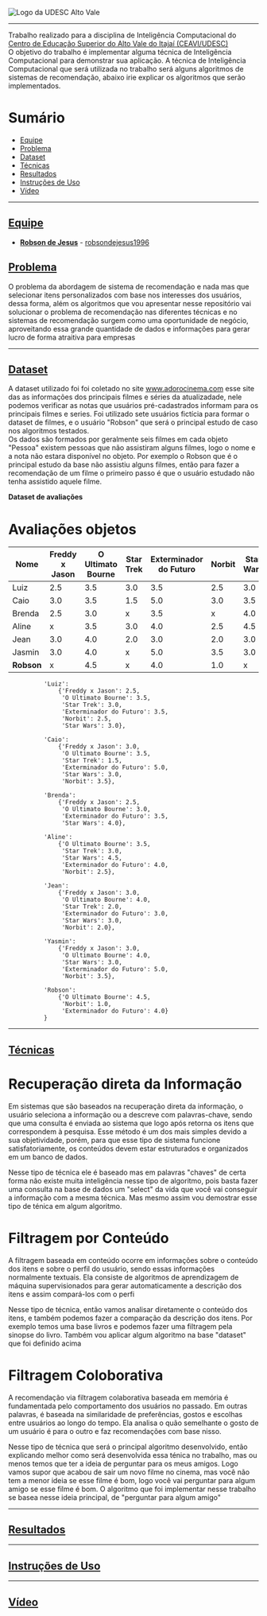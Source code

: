 <!-- Visualizador online: https://stackedit.io/ -->
 ![Logo da UDESC Alto Vale](http://www1.udesc.br/imagens/id_submenu/2019/marca_alto_vale_horizontal_assinatura_rgb_01.jpg)

---


Trabalho realizado para a disciplina de Inteligência Computacional do [Centro de Educação Superior do Alto Vale do Itajaí (CEAVI/UDESC)](https://www.udesc.br/ceavi)<br>O objetivo do trabalho é implementar alguma técnica de Inteligência Computacional para demonstrar sua aplicação. A técnica de Inteligência Computacional que será utilizada no trabalho será alguns algoritmos de sistemas de recomendação, abaixo irie explicar os algoritmos que serão implementados. 



# Sumário 
* [Equipe](#equipe)
* [Problema](#problema)
* [Dataset](#dataset)
* [Técnicas](#tecnicas)
* [Resultados](#resultados)
* [Instruções de Uso](#instrucao)
* [Vídeo](#video)



---

## [Equipe](#equipe)
 - [**Robson de Jesus**](mailto:robson.jesus@edu.udesc.br) - [robsondejesus1996](https://github.com/robsondejesus1996)


## [Problema](#problema)

<p>O problema da abordagem de sistema de recomendação e nada mas que selecionar itens personalizados com base nos interesses dos usuários, dessa forma, além os algoritmos que vou apresentar nesse repositório vai solucionar o problema de recomendação nas diferentes técnicas e no sistemas de recomendação surgem como uma oportunidade de negócio, aproveitando essa grande quantidade de dados e informações para gerar lucro de forma atraitiva para empresas</p>


---

## [Dataset](#dataset)

A dataset utilizado foi foi coletado no site www.adorocinema.com esse site das as informações dos principais filmes e séries da atualizadade, nele podemos verificar as notas que usuários pré-cadastrados informam para os principais filmes e series. Foi utilizado sete usuários fictícia para formar o dataset de filmes, e o usuário "Robson" que será o principal estudo de caso nos algoritmos testados.<br>
Os dados são formados por geralmente seis filmes em cada objeto "Pessoa" existem pessoas que não assistiram alguns filmes, logo o nome e a nota não estara disponível no objeto. Por exemplo o Robson que é o principal estudo da base não assistiu alguns filmes, então para fazer a recomendação de um filme o primeiro passo é que o usuário estudado não tenha assistido aquele filme. 


**Dataset de avaliações**
<h1>Avaliações objetos</h1>

| Nome  |  Freddy x Jason  | O Ultimato Bourne | Star Trek | Exterminador do Futuro | Norbit | Star Wars
| ------------------- | ------------------- |------------------- | ------------------- | ------------------- | ------------------- | ------------------- |
|  Luiz |  2.5 | 3.5 | 3.0  | 3.5 |  2.5  | 3.0 
|  Caio |  3.0 | 3.5 | 1.5  | 5.0 |  3.0  | 3.5 
|  Brenda |  2.5 | 3.0 | x  | 3.5 |  x  | 4.0 
|  Aline |  x | 3.5 | 3.0  | 4.0 |  2.5  | 4.5 
|  Jean |  3.0 | 4.0 | 2.0  | 3.0 |  2.0  | 3.0 
|  Jasmin |  3.0 | 4.0 | x  | 5.0 |  3.5 | 3.0 
|  <b>Robson</b> |  x | 4.5 | x | 4.0 |  1.0  | x 




              'Luiz':
                  {'Freddy x Jason': 2.5,
                   'O Ultimato Bourne': 3.5,
                   'Star Trek': 3.0,
                   'Exterminador do Futuro': 3.5,
                   'Norbit': 2.5,
                   'Star Wars': 3.0},

              'Caio':
                  {'Freddy x Jason': 3.0,
                   'O Ultimato Bourne': 3.5,
                   'Star Trek': 1.5,
                   'Exterminador do Futuro': 5.0,
                   'Star Wars': 3.0,
                   'Norbit': 3.5},

              'Brenda':
                  {'Freddy x Jason': 2.5,
                   'O Ultimato Bourne': 3.0,
                   'Exterminador do Futuro': 3.5,
                   'Star Wars': 4.0},

              'Aline':
                  {'O Ultimato Bourne': 3.5,
                   'Star Trek': 3.0,
                   'Star Wars': 4.5,
                   'Exterminador do Futuro': 4.0,
                   'Norbit': 2.5},

              'Jean':
                  {'Freddy x Jason': 3.0,
                   'O Ultimato Bourne': 4.0,
                   'Star Trek': 2.0,
                   'Exterminador do Futuro': 3.0,
                   'Star Wars': 3.0,
                   'Norbit': 2.0},

              'Yasmin':
                  {'Freddy x Jason': 3.0,
                   'O Ultimato Bourne': 4.0,
                   'Star Wars': 3.0,
                   'Exterminador do Futuro': 5.0,
                   'Norbit': 3.5},

              'Robson':
                  {'O Ultimato Bourne': 4.5,
                   'Norbit': 1.0,
                   'Exterminador do Futuro': 4.0}
              }


---
## [Técnicas](#tecnicas)

<h1>Recuperação direta da Informação</h1>

<p>Em sistemas que são baseados na recuperação direta da informação, o usuário seleciona a informação ou a descreve com palavras-chave, sendo que uma consulta é enviada ao sistema que logo após retorna os itens que correspondem à pesquisa. Esse método é um dos mais simples devido a sua objetividade, porém, para que esse tipo de sistema funcione satisfatoriamente, os conteúdos devem estar estruturados e organizados em um banco de dados.</p>

<p> Nesse tipo de técnica ele é baseado mas em palavras "chaves" de certa forma não existe muita inteligência nesse tipo de algoritmo, pois basta fazer uma consulta na base de dados um "select" da vida que você vai conseguir a informação com a mesma técnica. Mas mesmo assim vou demostrar esse tipo de ténica em algum algoritmo.</p>

<h1>Filtragem por Conteúdo</h1>

<p>A filtragem baseada em conteúdo ocorre em informações sobre o conteúdo dos itens e sobre o perfil do usuário, sendo essas informações normalmente textuais. Ela consiste de algoritmos de aprendizagem de máquina supervisionados para gerar automaticamente a descrição dos itens e assim compará-los com o perfi</p>

<p>Nesse tipo de técnica, então vamos analisar diretamente o conteúdo dos itens, e também podemos fazer a comparação da descrição dos itens. Por exemplo temos uma base livros e podemos fazer uma filtragem pela sinopse do livro. Também vou aplicar algum algoritmo na base "dataset" que foi definido acima</p>

<h1>Filtragem Coloborativa</h1>

<p>A recomendação via filtragem colaborativa baseada em memória é fundamentada pelo comportamento dos usuários no passado. Em outras palavras, é baseada na similaridade de preferências, gostos e escolhas entre usuários ao longo do tempo. Ela analisa o quão semelhante o gosto de um usuário é para o outro e faz recomendações com base nisso.</p>

<p>Nesse tipo de técnica que será o principal algoritmo desenvolvido, então explicando melhor como será desenvolvida essa ténica no trabalho, mas ou menos temos que ter a ideia de perguntar para os meus amigos. Logo vamos supor que acabou de sair um novo filme no cinema, mas você não tem a menor ideia se esse filme é bom, logo você vai perguntar para algum amigo se esse filme é bom. O algoritmo que foi implementar nesse trabalho se basea nesse ideia principal, de "perguntar para algum amigo"</p>



---

## [Resultados](#resultados)

---

## [Instruções de Uso](#instrucoes)

---

## [Vídeo](#video)